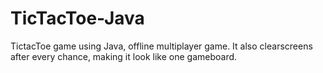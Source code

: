 # TicTacToe-Java
TictacToe game using Java, offline multiplayer game.
It also clearscreens after every chance, making it look like one gameboard.

